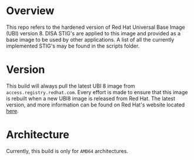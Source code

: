 # Overview

This repo refers to the hardened version of Red Hat Universal Base Image (UBI) version 8. DISA STIG's are
applied to this image and provided as a base image to be used by other applications. A list of all the 
currently implemented STIG's may be found in the scripts folder.

# Version

This build will always pull the latest UBI 8 image from `access.registry.redhat.com`. Every effort is made
to ensure that this image is rebuilt when a new UBI8 image is released from Red Hat. The latest version, 
and more information can be found on Red Hat's website located [here](https://access.redhat.com/containers/?tab=overview#/registry.access.redhat.com/ubi8).

# Architecture

Currently, this build is only for `AMD64` architectures.
